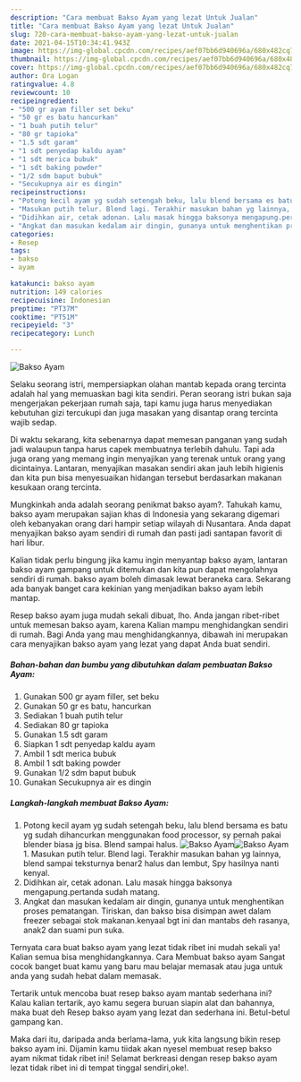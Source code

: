 ```yaml
---
description: "Cara membuat Bakso Ayam yang lezat Untuk Jualan"
title: "Cara membuat Bakso Ayam yang lezat Untuk Jualan"
slug: 720-cara-membuat-bakso-ayam-yang-lezat-untuk-jualan
date: 2021-04-15T10:34:41.943Z
image: https://img-global.cpcdn.com/recipes/aef07bb6d940696a/680x482cq70/bakso-ayam-foto-resep-utama.jpg
thumbnail: https://img-global.cpcdn.com/recipes/aef07bb6d940696a/680x482cq70/bakso-ayam-foto-resep-utama.jpg
cover: https://img-global.cpcdn.com/recipes/aef07bb6d940696a/680x482cq70/bakso-ayam-foto-resep-utama.jpg
author: Ora Logan
ratingvalue: 4.8
reviewcount: 10
recipeingredient:
- "500 gr ayam filler set beku"
- "50 gr es batu hancurkan"
- "1 buah putih telur"
- "80 gr tapioka"
- "1.5 sdt garam"
- "1 sdt penyedap kaldu ayam"
- "1 sdt merica bubuk"
- "1 sdt baking powder"
- "1/2 sdm baput bubuk"
- "Secukupnya air es dingin"
recipeinstructions:
- "Potong kecil ayam yg sudah setengah beku, lalu blend bersama es batu yg sudah dihancurkan menggunakan food processor, sy pernah pakai blender biasa jg bisa. Blend sampai halus."
- "Masukan putih telur. Blend lagi. Terakhir masukan bahan yg lainnya, blend sampai teksturnya benar2 halus dan lembut, Spy hasilnya nanti kenyal."
- "Didihkan air, cetak adonan. Lalu masak hingga baksonya mengapung.pertanda sudah matang."
- "Angkat dan masukan kedalam air dingin, gunanya untuk menghentikan proses pematangan. Tiriskan, dan bakso bisa disimpan awet dalam freezer sebagai stok makanan.kenyaal bgt ini dan mantabs deh rasanya, anak2 dan suami pun suka."
categories:
- Resep
tags:
- bakso
- ayam

katakunci: bakso ayam 
nutrition: 149 calories
recipecuisine: Indonesian
preptime: "PT37M"
cooktime: "PT51M"
recipeyield: "3"
recipecategory: Lunch

---
```



![Bakso Ayam](https://img-global.cpcdn.com/recipes/aef07bb6d940696a/680x482cq70/bakso-ayam-foto-resep-utama.jpg)

Selaku seorang istri, mempersiapkan olahan mantab kepada orang tercinta adalah hal yang memuaskan bagi kita sendiri. Peran seorang istri bukan saja mengerjakan pekerjaan rumah saja, tapi kamu juga harus menyediakan kebutuhan gizi tercukupi dan juga masakan yang disantap orang tercinta wajib sedap.

Di waktu  sekarang, kita sebenarnya dapat memesan panganan yang sudah jadi walaupun tanpa harus capek membuatnya terlebih dahulu. Tapi ada juga orang yang memang ingin menyajikan yang terenak untuk orang yang dicintainya. Lantaran, menyajikan masakan sendiri akan jauh lebih higienis dan kita pun bisa menyesuaikan hidangan tersebut berdasarkan makanan kesukaan orang tercinta. 



Mungkinkah anda adalah seorang penikmat bakso ayam?. Tahukah kamu, bakso ayam merupakan sajian khas di Indonesia yang sekarang digemari oleh kebanyakan orang dari hampir setiap wilayah di Nusantara. Anda dapat menyajikan bakso ayam sendiri di rumah dan pasti jadi santapan favorit di hari libur.

Kalian tidak perlu bingung jika kamu ingin menyantap bakso ayam, lantaran bakso ayam gampang untuk ditemukan dan kita pun dapat mengolahnya sendiri di rumah. bakso ayam boleh dimasak lewat beraneka cara. Sekarang ada banyak banget cara kekinian yang menjadikan bakso ayam lebih mantap.

Resep bakso ayam juga mudah sekali dibuat, lho. Anda jangan ribet-ribet untuk memesan bakso ayam, karena Kalian mampu menghidangkan sendiri di rumah. Bagi Anda yang mau menghidangkannya, dibawah ini merupakan cara menyajikan bakso ayam yang lezat yang dapat Anda buat sendiri.

<!--inarticleads1-->

##### Bahan-bahan dan bumbu yang dibutuhkan dalam pembuatan Bakso Ayam:

1. Gunakan 500 gr ayam filler, set beku
1. Gunakan 50 gr es batu, hancurkan
1. Sediakan 1 buah putih telur
1. Sediakan 80 gr tapioka
1. Gunakan 1.5 sdt garam
1. Siapkan 1 sdt penyedap kaldu ayam
1. Ambil 1 sdt merica bubuk
1. Ambil 1 sdt baking powder
1. Gunakan 1/2 sdm baput bubuk
1. Gunakan Secukupnya air es dingin




<!--inarticleads2-->

##### Langkah-langkah membuat Bakso Ayam:

1. Potong kecil ayam yg sudah setengah beku, lalu blend bersama es batu yg sudah dihancurkan menggunakan food processor, sy pernah pakai blender biasa jg bisa. Blend sampai halus.
<img src="https://img-global.cpcdn.com/steps/81dfc98ea4e6202a/160x128cq70/bakso-ayam-langkah-memasak-1-foto.jpg" alt="Bakso Ayam"><img src="https://img-global.cpcdn.com/steps/ba6ffb37a93fbb3f/160x128cq70/bakso-ayam-langkah-memasak-1-foto.jpg" alt="Bakso Ayam">1. Masukan putih telur. Blend lagi. Terakhir masukan bahan yg lainnya, blend sampai teksturnya benar2 halus dan lembut, Spy hasilnya nanti kenyal.
1. Didihkan air, cetak adonan. Lalu masak hingga baksonya mengapung.pertanda sudah matang.
1. Angkat dan masukan kedalam air dingin, gunanya untuk menghentikan proses pematangan. Tiriskan, dan bakso bisa disimpan awet dalam freezer sebagai stok makanan.kenyaal bgt ini dan mantabs deh rasanya, anak2 dan suami pun suka.




Ternyata cara buat bakso ayam yang lezat tidak ribet ini mudah sekali ya! Kalian semua bisa menghidangkannya. Cara Membuat bakso ayam Sangat cocok banget buat kamu yang baru mau belajar memasak atau juga untuk anda yang sudah hebat dalam memasak.

Tertarik untuk mencoba buat resep bakso ayam mantab sederhana ini? Kalau kalian tertarik, ayo kamu segera buruan siapin alat dan bahannya, maka buat deh Resep bakso ayam yang lezat dan sederhana ini. Betul-betul gampang kan. 

Maka dari itu, daripada anda berlama-lama, yuk kita langsung bikin resep bakso ayam ini. Dijamin kamu tiidak akan nyesel membuat resep bakso ayam nikmat tidak ribet ini! Selamat berkreasi dengan resep bakso ayam lezat tidak ribet ini di tempat tinggal sendiri,oke!.

